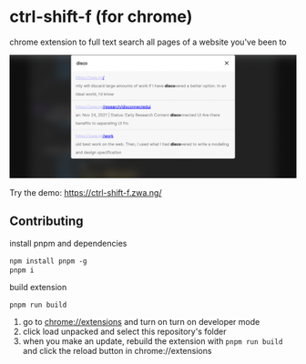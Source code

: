 # ctrl-shift-f (for chrome)
chrome extension to full text search all pages of a website you've been to

![ctrl-shift-f demo](ctrl-shift-f-demo.png)

Try the demo: https://ctrl-shift-f.zwa.ng/

## Contributing
install pnpm and dependencies
```
npm install pnpm -g
pnpm i
```
build extension
```
pnpm run build
```

1. go to [chrome://extensions](chrome://extensions) and turn on turn on developer mode
2. click load unpacked and select this repository's folder
3. when you make an update, rebuild the extension with `pnpm run build` and click the reload button in chrome://extensions

